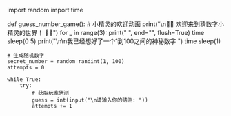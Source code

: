 
import random
import time
 
def guess_number_game():
    # 小精灵的欢迎动画
    print("\n🧙‍♂️ 欢迎来到猜数字小精灵的世界！ 🧙‍♀️")
    for _ in range(3):
        print(" ", end="", flush=True)
        time sleep(0 5)
    print("\n\n我已经想好了一个1到100之间的神秘数字   ")
    time sleep(1)
    
    # 生成随机数字
    secret_number = random randint(1, 100)
    attempts = 0
    
    while True:
        try:
            # 获取玩家猜测
            guess = int(input("\n请输入你的猜测: "))
            attempts += 1
